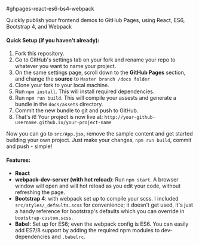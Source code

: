 #ghpages-react-es6-bs4-webpack

Quickly publish your frontend demos to GitHub Pages, using React, ES6, Bootstrap 4, and Webpack


#### Quick Setup (if you haven't already):

1.  Fork this repository.
2.  Go to GitHub's settings tab on your fork and rename your repo to whatever you want to name your project.
3.  On the same settings page, scroll down to the **GitHub Pages** section, and change the **source** to `Master branch /docs folder`
4.  Clone your fork to your local machine.
5.  Run `npm install`. This will install required dependencies.
6.  Run `npm run build`. This will compile your assests and generate a bundle in the `docs/assets` directory.
7.  Commit the new bundle to git and push to GitHub.
8.  That's it! Your project is now live at:
    `http://your-github-username.github.io/your-project-name`

Now you can go to `src/App.jsx`, remove the sample content and get started building your own project. Just make your changes, `npm run build`, commit and push - simple!

#### Features:

*   **React**
*   **webpack-dev-server (with hot reload)**: Run `npm start`. A browser window will open and will hot reload as you edit your code, without refreshing the page.
*   **Bootstrap 4**: with webpack set up to compile your scss. I included `src/styles/_defaults.scss` for convenience; it doesn't get used, it's just a handy reference for bootstrap's defaults which you can override in `bootstrap-custom.scss`.
*   **Babel**: Set up for ES6; even the webpack config is ES6\. You can easily add ES7/8 support by adding the required npm modules to dev-dependencies and `.babelrc`.
